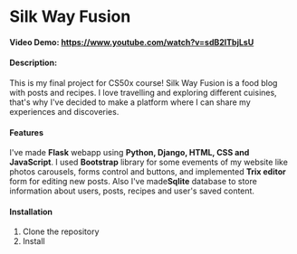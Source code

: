 # Silk Way Fusion
#### Video Demo:  <https://www.youtube.com/watch?v=sdB2ITbjLsU>
#### Description:
This is my final project for CS50x course!
Silk Way Fusion is a food blog with posts and recipes. I love travelling and exploring different cuisines, that's why I've decided to make a platform where I can share my experiences and discoveries.
#### Features
I've made **Flask** webapp using **Python, Django, HTML, CSS and JavaScript**.
I used **Bootstrap** library for some evements of my website like photos carousels, forms control and buttons, and implemented **Trix editor** form for editing new posts.
Also I've made**Sqlite** database to store information about users, posts, recipes and user's saved content.
#### Installation
1. Clone the repository
2. Install 
